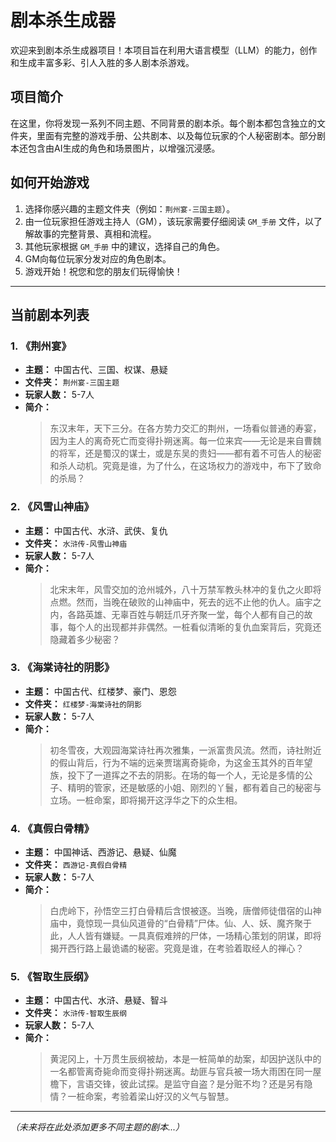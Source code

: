 
# 剧本杀生成器

欢迎来到剧本杀生成器项目！本项目旨在利用大语言模型（LLM）的能力，创作和生成丰富多彩、引人入胜的多人剧本杀游戏。

## 项目简介

在这里，你将发现一系列不同主题、不同背景的剧本杀。每个剧本都包含独立的文件夹，里面有完整的游戏手册、公共剧本、以及每位玩家的个人秘密剧本。部分剧本还包含由AI生成的角色和场景图片，以增强沉浸感。

## 如何开始游戏

1.  选择你感兴趣的主题文件夹（例如：`荆州宴-三国主题`）。
2.  由一位玩家担任游戏主持人（GM），该玩家需要仔细阅读 `GM_手册` 文件，以了解故事的完整背景、真相和流程。
3.  其他玩家根据 `GM_手册` 中的建议，选择自己的角色。
4.  GM向每位玩家分发对应的角色剧本。
5.  游戏开始！祝您和您的朋友们玩得愉快！

---

## 当前剧本列表

### 1. 《荆州宴》

*   **主题：** 中国古代、三国、权谋、悬疑
*   **文件夹：** `荆州宴-三国主题`
*   **玩家人数：** 5-7人
*   **简介：**
    > 东汉末年，天下三分。在各方势力交汇的荆州，一场看似普通的寿宴，因为主人的离奇死亡而变得扑朔迷离。每一位来宾——无论是来自曹魏的将军，还是蜀汉的谋士，或是东吴的贵妇——都有着不可告人的秘密和杀人动机。究竟是谁，为了什么，在这场权力的游戏中，布下了致命的杀局？

### 2. 《风雪山神庙》

*   **主题：** 中国古代、水浒、武侠、复仇
*   **文件夹：** `水浒传-风雪山神庙`
*   **玩家人数：** 5-7人
*   **简介：**
    > 北宋末年，风雪交加的沧州城外，八十万禁军教头林冲的复仇之火即将点燃。然而，当晚在破败的山神庙中，死去的远不止他的仇人。庙宇之内，各路英雄、无辜百姓与朝廷爪牙齐聚一堂，每个人都有自己的故事，每个人的出现都并非偶然。一桩看似清晰的复仇血案背后，究竟还隐藏着多少秘密？

### 3. 《海棠诗社的阴影》

*   **主题：** 中国古代、红楼梦、豪门、恩怨
*   **文件夹：** `红楼梦-海棠诗社的阴影`
*   **玩家人数：** 5-7人
*   **简介：**
    > 初冬雪夜，大观园海棠诗社再次雅集，一派富贵风流。然而，诗社附近的假山背后，行为不端的远亲贾瑞离奇毙命，为这金玉其外的百年望族，投下了一道挥之不去的阴影。在场的每一个人，无论是多情的公子、精明的管家，还是敏感的小姐、刚烈的丫鬟，都有着自己的秘密与立场。一桩命案，即将揭开这浮华之下的众生相。

### 4. 《真假白骨精》

*   **主题：** 中国神话、西游记、悬疑、仙魔
*   **文件夹：** `西游记-真假白骨精`
*   **玩家人数：** 5-7人
*   **简介：**
    > 白虎岭下，孙悟空三打白骨精后含恨被逐。当晚，唐僧师徒借宿的山神庙中，竟惊现一具仙风道骨的“白骨精”尸体。仙、人、妖、魔齐聚于此，人人皆有嫌疑。一具真假难辨的尸体，一场精心策划的阴谋，即将揭开西行路上最诡谲的秘密。究竟是谁，在考验着取经人的禅心？

### 5. 《智取生辰纲》

*   **主题：** 中国古代、水浒、悬疑、智斗
*   **文件夹：** `水浒传-智取生辰纲`
*   **玩家人数：** 5-7人
*   **简介：**
    > 黄泥冈上，十万贯生辰纲被劫，本是一桩简单的劫案，却因护送队中的一名都管离奇毙命而变得扑朔迷离。劫匪与官兵被一场大雨困在同一屋檐下，言语交锋，彼此试探。是监守自盗？是分赃不均？还是另有隐情？一桩命案，考验着梁山好汉的义气与智慧。

---

*（未来将在此处添加更多不同主题的剧本...）*
